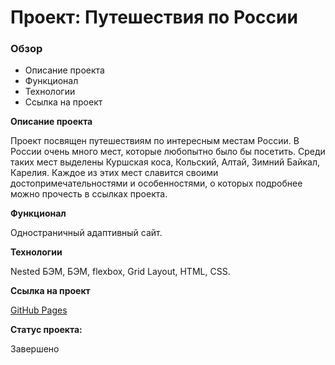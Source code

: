 # Проект: Путешествия по России

### Обзор
* Описание проекта
* Функционал
* Технологии
* Ссылка на проект

**Описание проекта**

Проект посвящен путешествиям по интересным местам России. В России очень много мест, которые любопытно было бы посетить. Среди таких мест выделены Куршская коса, Кольский, Алтай, Зимний Байкал, Карелия. Каждое из этих мест славится своими достопримечательностями и особенностями, о которых подробнее можно прочесть в ссылках проекта.

**Функционал**

Одностраничный адаптивный сайт.

**Технологии**

Nested БЭМ, БЭМ, flexbox, Grid Layout, HTML, CSS.

**Ссылка на проект**

[GitHub Pages](https://olga-mus.github.io/russian-travel/index.html)

**Статус проекта:**

Завершено
